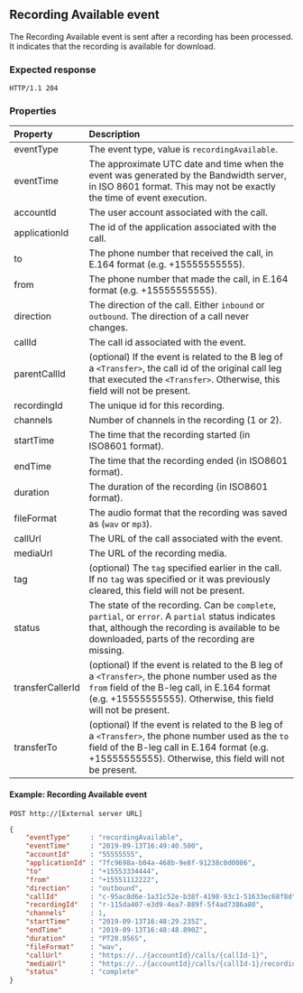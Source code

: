 
##  Recording Available event

The Recording Available event is sent after a recording has been processed. It indicates that the recording is available for download.

### Expected response

```http
HTTP/1.1 204
```

### Properties
| Property          | Description |
|:------------------|:------------|
| eventType         | The event type, value is `recordingAvailable`. |
| eventTime         | The approximate UTC date and time when the event was generated by the Bandwidth server, in ISO 8601 format. This may not be exactly the time of event execution. |
| accountId         | The user account associated with the call. |
| applicationId     | The id of the application associated with the call. |
| to                | The phone number that received the call, in E.164 format (e.g. +15555555555). |
| from              | The phone number that made the call, in E.164 format (e.g. +15555555555). |   
| direction         | The direction of the call. Either `inbound` or `outbound`. The direction of a call never changes. |
| callId            | The call id associated with the event. |
| parentCallId      | (optional) If the event is related to the B leg of a `<Transfer>`, the call id of the original call leg that executed the `<Transfer>`. Otherwise, this field will not be present. |
| recordingId       | The unique id for this recording. |
| channels          | Number of channels in the recording (1 or 2). |
| startTime         | The time that the recording started (in ISO8601 format). |
| endTime           | The time that the recording ended (in ISO8601 format). |
| duration          | The duration of the recording (in ISO8601 format). |
| fileFormat        | The audio format that the recording was saved as (`wav` or `mp3`). |
| callUrl           | The URL of the call associated with the event. |
| mediaUrl          | The URL of the recording media. |
| tag               | (optional) The `tag` specified earlier in the call. If no `tag` was specified or it was previously cleared, this field will not be present. |
| status            | The state of the recording. Can be `complete`, `partial`, or `error`. A `partial` status indicates that, although the recording is available to be downloaded, parts of the recording are missing. |
| transferCallerId  | (optional) If the event is related to the B leg of a `<Transfer>`, the phone number used as the `from` field of the B-leg call, in E.164 format (e.g. +15555555555). Otherwise, this field will not be present. |
| transferTo        | (optional) If the event is related to the B leg of a `<Transfer>`, the phone number used as the `to` field of the B-leg call in E.164 format (e.g. +15555555555). Otherwise, this field will not be present. |



#### Example: Recording Available event

```
POST http://[External server URL]
```

```json
{
	"eventType"     : "recordingAvailable",
	"eventTime"     : "2019-09-13T16:49:40.500",
	"accountId"     : "55555555",
	"applicationId" : "7fc9698a-b04a-468b-9e8f-91238c0d0086",
	"to"            : "+15553334444",
	"from"          : "+15551112222",
	"direction"     : "outbound",
	"callId"        : "c-95ac8d6e-1a31c52e-b38f-4198-93c1-51633ec68f8d",
	"recordingId"   : "r-115da407-e3d9-4ea7-889f-5f4ad7386a80",
	"channels"      : 1,
	"startTime"     : "2019-09-13T16:48:29.235Z",
	"endTime"       : "2019-09-13T16:48:48.890Z",
	"duration"      : "PT20.056S",
	"fileFormat"    : "wav",
	"callUrl"       : "https://../{accountId}/calls/{callId-1}",
	"mediaUrl"      : "https://../{accountId}/calls/{callId-1}/recordings/{recordingId}/media",
	"status"        : "complete"
}
```


